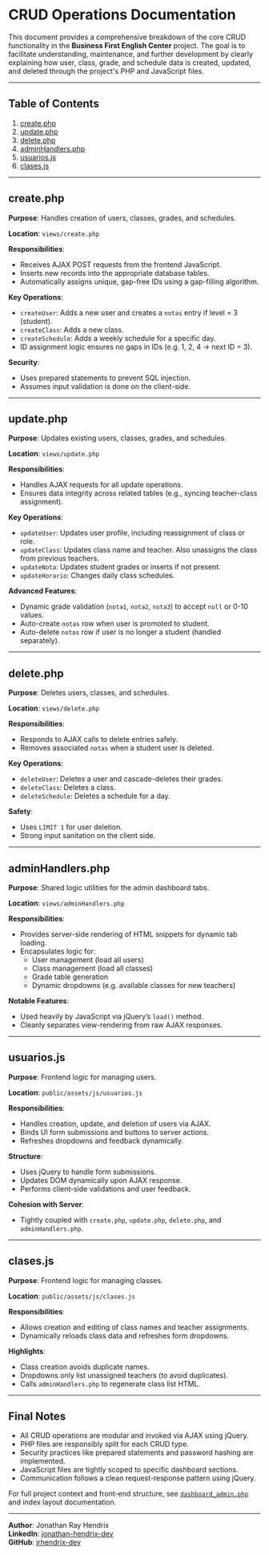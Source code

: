 
# CRUD Operations Documentation

This document provides a comprehensive breakdown of the core CRUD functionality in the **Business First English Center** project. The goal is to facilitate understanding, maintenance, and further development by clearly explaining how user, class, grade, and schedule data is created, updated, and deleted through the project's PHP and JavaScript files.

---

## Table of Contents

1. [create.php](#createphp)
2. [update.php](#updatephp)
3. [delete.php](#deletephp)
4. [adminHandlers.php](#adminhandlersphp)
5. [usuarios.js](#usuariosjs)
6. [clases.js](#clasesjs)

---

## create.php

**Purpose**: Handles creation of users, classes, grades, and schedules.

**Location**: `views/create.php`

**Responsibilities**:
- Receives AJAX POST requests from the frontend JavaScript.
- Inserts new records into the appropriate database tables.
- Automatically assigns unique, gap-free IDs using a gap-filling algorithm.

**Key Operations**:
- `createUser`: Adds a new user and creates a `notas` entry if level = 3 (student).
- `createClass`: Adds a new class.
- `createSchedule`: Adds a weekly schedule for a specific day.
- ID assignment logic ensures no gaps in IDs (e.g. 1, 2, 4 -> next ID = 3).

**Security**:
- Uses prepared statements to prevent SQL injection.
- Assumes input validation is done on the client-side.

---

## update.php

**Purpose**: Updates existing users, classes, grades, and schedules.

**Location**: `views/update.php`

**Responsibilities**:
- Handles AJAX requests for all update operations.
- Ensures data integrity across related tables (e.g., syncing teacher-class assignment).

**Key Operations**:
- `updateUser`: Updates user profile, including reassignment of class or role.
- `updateClass`: Updates class name and teacher. Also unassigns the class from previous teachers.
- `updateNota`: Updates student grades or inserts if not present.
- `updateHorario`: Changes daily class schedules.

**Advanced Features**:
- Dynamic grade validation (`nota1`, `nota2`, `nota3`) to accept `null` or 0-10 values.
- Auto-create `notas` row when user is promoted to student.
- Auto-delete `notas` row if user is no longer a student (handled separately).

---

## delete.php

**Purpose**: Deletes users, classes, and schedules.

**Location**: `views/delete.php`

**Responsibilities**:
- Responds to AJAX calls to delete entries safely.
- Removes associated `notas` when a student user is deleted.

**Key Operations**:
- `deleteUser`: Deletes a user and cascade-deletes their grades.
- `deleteClass`: Deletes a class.
- `deleteSchedule`: Deletes a schedule for a day.

**Safety**:
- Uses `LIMIT 1` for user deletion.
- Strong input sanitation on the client side.

---

## adminHandlers.php

**Purpose**: Shared logic utilities for the admin dashboard tabs.

**Location**: `views/adminHandlers.php`

**Responsibilities**:
- Provides server-side rendering of HTML snippets for dynamic tab loading.
- Encapsulates logic for:
  - User management (load all users)
  - Class management (load all classes)
  - Grade table generation
  - Dynamic dropdowns (e.g. available classes for new teachers)

**Notable Features**:
- Used heavily by JavaScript via jQuery’s `load()` method.
- Cleanly separates view-rendering from raw AJAX responses.

---

## usuarios.js

**Purpose**: Frontend logic for managing users.

**Location**: `public/assets/js/usuarios.js`

**Responsibilities**:
- Handles creation, update, and deletion of users via AJAX.
- Binds UI form submissions and buttons to server actions.
- Refreshes dropdowns and feedback dynamically.

**Structure**:
- Uses jQuery to handle form submissions.
- Updates DOM dynamically upon AJAX response.
- Performs client-side validations and user feedback.

**Cohesion with Server**:
- Tightly coupled with `create.php`, `update.php`, `delete.php`, and `adminHandlers.php`.

---

## clases.js

**Purpose**: Frontend logic for managing classes.

**Location**: `public/assets/js/clases.js`

**Responsibilities**:
- Allows creation and editing of class names and teacher assignments.
- Dynamically reloads class data and refreshes form dropdowns.

**Highlights**:
- Class creation avoids duplicate names.
- Dropdowns only list unassigned teachers (to avoid duplicates).
- Calls `adminHandlers.php` to regenerate class list HTML.

---


## Final Notes

- All CRUD operations are modular and invoked via AJAX using jQuery.
- PHP files are responsibly split for each CRUD type.
- Security practices like prepared statements and password hashing are implemented.
- JavaScript files are tightly scoped to specific dashboard sections.
- Communication follows a clean request-response pattern using jQuery.

For full project context and front-end structure, see [`dashboard_admin.php`](./dashboard_admin.md) and index layout documentation.

---

**Author**: Jonathan Ray Hendrix  
**LinkedIn**: [jonathan-hendrix-dev](https://www.linkedin.com/in/jonathan-hendrix-dev)  
**GitHub**: [jrhendrix-dev](https://github.com/jrhendrix-dev)
